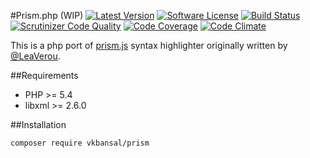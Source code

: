 #Prism.php (WIP)
[![Latest Version](https://img.shields.io/packagist/v/vkbansal/prism.svg?style=flat-square)](https://packagist.org/packages/vkbansal/prism.php)
[![Software License](http://img.shields.io/badge/License-BSD--3-brightgreen.svg?style=flat-square)](LICENSE)
[![Build Status](https://img.shields.io/travis/vkbansal/prism.php.svg?style=flat-square)](https://travis-ci.org/vkbansal/prism.php)
[![Scrutinizer Code Quality](https://img.shields.io/scrutinizer/g/vkbansal/prism.php.svg?style=flat-square)](https://scrutinizer-ci.com/g/vkbansal/prism.php/?branch=master)
[![Code Coverage](https://img.shields.io/scrutinizer/coverage/g/vkbansal/prism.php.svg?style=flat-square)](https://scrutinizer-ci.com/g/vkbansal/prism.php/?branch=master)
[![Code Climate](https://img.shields.io/codeclimate/github/vkbansal/prism.php.svg?style=flat-square)](https://codeclimate.com/github/vkbansal/prism.php)

This is a php port of [prism.js](https://github.com/LeaVerou/prism) syntax highlighter originally written by [@LeaVerou](http://github.com/LeaVerou).

##Requirements
- PHP >= 5.4
- libxml >= 2.6.0

##Installation
```bash
composer require vkbansal/prism
```
